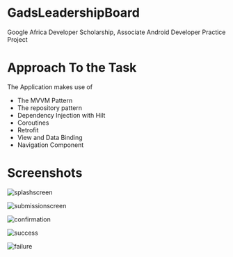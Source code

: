 # GadsLeadershipBoard
Google Africa Developer Scholarship, Associate Android Developer Practice Project

# Approach To the Task
The Application makes use of 
- The MVVM Pattern
- The repository pattern 
- Dependency Injection with Hilt 
- Coroutines 
- Retrofit 
- View and Data Binding
- Navigation Component 

# Screenshots
![splashscreen](https://user-images.githubusercontent.com/13905039/92924860-43c19380-f442-11ea-84fc-cb09409ce3a3.png)

![submissionscreen](https://user-images.githubusercontent.com/13905039/92924895-55a33680-f442-11ea-83a0-84694ea42279.png)

![confirmation](https://user-images.githubusercontent.com/13905039/92924739-196fd600-f442-11ea-8e63-e8cfc32426c3.png)

![success](https://user-images.githubusercontent.com/13905039/92924932-6489e900-f442-11ea-9219-119ccd384167.png)

![failure](https://user-images.githubusercontent.com/13905039/92924811-2f7d9680-f442-11ea-8165-e4c1fedd4fb3.png)

